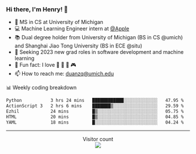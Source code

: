### Hi there, I'm Henry! 👋

- 🔭 MS in CS at University of Michigan
- 💻 Machine Learning Engineer intern at [@Apple](https://github.com/apple)
- 📚 Dual degree holder from University of Michigan (BS in CS @umich) and Shanghai Jiao Tong University (BS in ECE @situ)
- 🤖 Seeking 2023 new grad roles in software development and machine learning
- 🍁 Fun fact: I love 📸 🏓 🍜 🎮
- 📫 How to reach me: [duanzq@umich.edu](mailto:duanzq@umich.edu)

📊 Weekly coding breakdown
<!--START_SECTION:waka-->

```txt
Python           3 hrs 24 mins   ████████████░░░░░░░░░░░░░   47.95 %
ActionScript 3   2 hrs 6 mins    ███████▒░░░░░░░░░░░░░░░░░   29.59 %
Ezhil            24 mins         █▒░░░░░░░░░░░░░░░░░░░░░░░   05.75 %
HTML             20 mins         █▒░░░░░░░░░░░░░░░░░░░░░░░   04.85 %
YAML             18 mins         █░░░░░░░░░░░░░░░░░░░░░░░░   04.24 %
```

<!--END_SECTION:waka-->

***
<p align="center"> 
  Visitor count<br>
  <img src="https://profile-counter.glitch.me/zlzq-duanzq/count.svg" />
</p>

<!-- ![Henry Duan's GitHub stats](https://github-readme-stats.vercel.app/api?username=zlzq-duanzq&show_icons=true)

![trophy](https://github-profile-trophy.vercel.app/?username=zlzq-duanzq&column=7)

[![Top Langs](https://github-readme-stats.vercel.app/api/top-langs/?username=zlzq-duanzq&layout=compact)](https://github.com/zlzq-duanzq/github-readme-stats) -->
